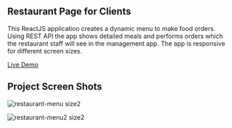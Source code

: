 ## Restaurant Page for Clients

This ReactJS application creates a dynamic menu to make food orders. Using REST API the app shows detailed meals and performs orders which the restaurant staff will see in the management app. The app is responsive for different screen sizes.

[Live Demo](https://awaygotest.herokuapp.com/restaurant_menu/?id=1 "Live Demo")

## Project Screen Shots

![restaurant-menu size2](https://user-images.githubusercontent.com/57297876/122225636-eae5c680-cebd-11eb-93ed-2307f28a3cdc.jpg)

![restaurant-menu2 size2](https://user-images.githubusercontent.com/57297876/122225674-f2a56b00-cebd-11eb-9919-21aa2cb7ff55.jpg)